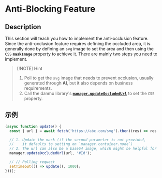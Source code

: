 # Anti-Blocking Feature

## Description

This section will teach you how to implement the anti-occlusion feature. Since the anti-occlusion feature requires defining the occluded area, it is generally done by defining an `svg` image to set the area and then using the `CSS` [**`maskImage`**](https://developer.mozilla.org/en-US/docs/Web/CSS/mask-image) property to achieve it. There are mainly two steps you need to implement.

> [!NOTE] Hint
>
> 1. Poll to get the `svg` image that needs to prevent occlusion, usually generated through **AI**, but it also depends on business requirements.
> 2. Call the danmu library's [**`manager.updateOccludedUrl`**](../reference/manager-api/#manager-updateoccludedurl) to set the `CSS` property.

## 示例

```ts {7,10}
(async function update() {
  const { url } = await fetch('https://abc.com/svg').then((res) => res.json());

  // 1. Update the mask (if the second parameter is not provided,
  //    it defaults to setting on `manager.container.node`)
  // 2. The url can also be a base64 image, which might be helpful for you
  manager.updateOccludedUrl(url, '#Id');

  // // Polling request
  setTimeout(() => update(), 1000);
})();
```
